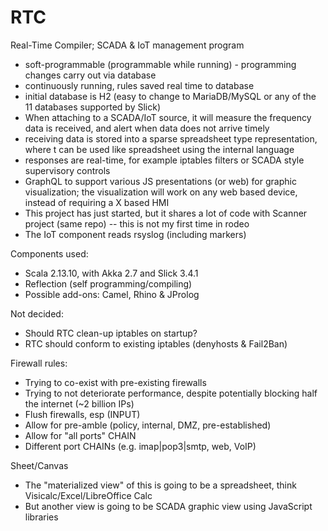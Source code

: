 # RTC
Real-Time Compiler; SCADA & IoT management program
- soft-programmable (programmable while running) - programming changes carry out via database
- continuously running, rules saved real time to database
- initial database is H2 (easy to change to MariaDB/MySQL or any of the 11 databases supported by Slick)
- When attaching to a SCADA/IoT source, it will measure the frequency data is received, and alert when data does not arrive timely
- receiving data is stored into a sparse spreadsheet type representation, where t can be used like spreadsheet using the internal language
- responses are real-time, for example iptables filters or SCADA style supervisory controls
- GraphQL to support various JS presentations (or web) for graphic visualization; the visualization will work on any web based device, instead of requiring a X based HMI
- This project has just started, but it shares a lot of code with Scanner project (same repo) -- this is not my first time in rodeo
- The IoT component reads rsyslog (including markers)

Components used:
- Scala 2.13.10, with Akka 2.7 and Slick 3.4.1
- Reflection (self programming/compiling)
- Possible add-ons: Camel, Rhino & JProlog

Not decided:
- Should RTC clean-up iptables on startup?
- RTC should conform to existing iptables (denyhosts & Fail2Ban)

Firewall rules:
- Trying to co-exist with pre-existing firewalls
- Trying to not deteriorate performance, despite potentially blocking half the internet (~2 billion IPs)
- Flush firewalls, esp (INPUT)
- Allow for pre-amble (policy, internal, DMZ, pre-established)
- Allow for "all ports" CHAIN
- Different port CHAINs (e.g. imap|pop3|smtp, web, VoIP)

Sheet/Canvas
- The "materialized view" of this is going to be a spreadsheet, think Visicalc/Excel/LibreOffice Calc
- But another view is going to be SCADA graphic view using JavaScript libraries